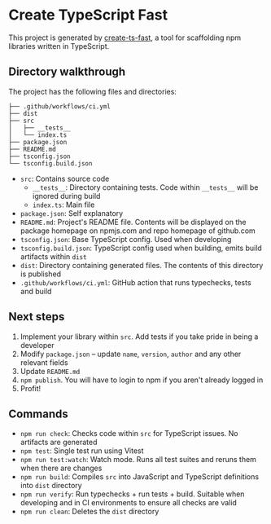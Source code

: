 # Create TypeScript Fast

This project is generated by [create-ts-fast](https://github.com/yangshun/create-ts-fast), a tool for scaffolding npm libraries written in TypeScript.

## Directory walkthrough

The project has the following files and directories:

```
├── .github/workflows/ci.yml
├── dist
├── src
│   ├── __tests__
│   └── index.ts
├── package.json
├── README.md
├── tsconfig.json
└── tsconfig.build.json
```

- `src`: Contains source code
  - `__tests__`: Directory containing tests. Code within `__tests__` will be ignored during build
  - `index.ts`: Main file
- `package.json`: Self explanatory
- `README.md`: Project's README file. Contents will be displayed on the package homepage on npmjs.com and repo homepage of github.com
- `tsconfig.json`: Base TypeScript config. Used when developing
- `tsconfig.build.json`: TypeScript config used when building, emits build artifacts within `dist`
- `dist`: Directory containing generated files. The contents of this directory is published
- `.github/workflows/ci.yml`: GitHub action that runs typechecks, tests and build

## Next steps

1. Implement your library within `src`. Add tests if you take pride in being a developer
2. Modify `package.json` – update `name`, `version`, `author` and any other relevant fields
3. Update `README.md`
4. `npm publish`. You will have to login to npm if you aren't already logged in
5. Profit!

## Commands

- `npm run check`: Checks code within `src` for TypeScript issues. No artifacts are generated
- `npm test`: Single test run using Vitest
- `npm run test:watch`: Watch mode. Runs all test suites and reruns them when there are changes
- `npm run build`: Compiles `src` into JavaScript and TypeScript definitions into `dist` directory
- `npm run verify`: Run typechecks + run tests + build. Suitable when developing and in CI environments to ensure all checks are valid
- `npm run clean`: Deletes the `dist` directory
